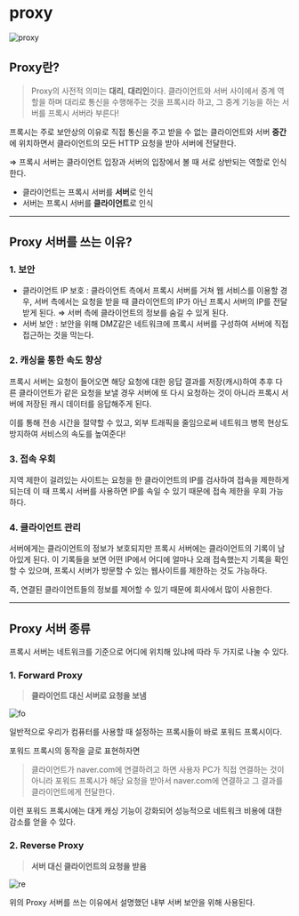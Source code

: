 # proxy

![proxy](https://user-images.githubusercontent.com/87363422/159146224-868fdbb4-c17b-4480-958e-3b27baaff26e.png)

## Proxy란?

> Proxy의 사전적 의미는 **대리**, **대리인**이다.
> 클라이언트와 서버 사이에서 중계 역할을 하며 대리로 통신을 수행해주는 것을 프록시라 하고, 그 중계 기능을 하는 서버를 프록시 서버라 부른다!

프록시는 주로 보안상의 이유로 직접 통신을 주고 받을 수 없는 클라이언트와 서버 **중간**에 위치하면서 클라이언트의 모든 HTTP 요청을 받아 서버에 전달한다.

⇒ 프록시 서버는 클라이언트 입장과 서버의 입장에서 볼 때 서로 상반되는 역할로 인식한다.

- 클라이언트는 프록시 서버를 **서버**로 인식
- 서버는 프록시 서버를 **클라이언트**로 인식

---

## Proxy 서버를 쓰는 이유?

### 1. 보안

- 클라이언트 IP 보호 : 클라이언트 측에서 프록시 서버를 거쳐 웹 서비스를 이용할 경우, 서버 측에서는 요청을 받을 때 클라이언트의 IP가 아닌 프록시 서버의 IP를 전달받게 된다.
  ⇒ 서버 측에 클라이언트의 정보를 숨길 수 있게 된다.
- 서버 보안 : 보안을 위해 DMZ같은 네트워크에 프록시 서버를 구성하여 서버에 직접 접근하는 것을 막는다.

### 2. 캐싱을 통한 속도 향상

프록시 서버는 요청이 들어오면 해당 요청에 대한 응답 결과를 저장(캐시)하여 추후 다른 클라이언트가 같은 요청을 보낼 경우 서버에 또 다시 요청하는 것이 아니라 프록시 서버에 저장된 캐시 데이터를 응답해주게 된다.

이를 통해 전송 시간을 절약할 수 있고, 외부 트래픽을 줄임으로써 네트워크 병목 현상도 방지하여 서비스의 속도를 높여준다!

### 3. 접속 우회

지역 제한이 걸려있는 사이트는 요청을 한 클라이언트의 IP를 검사하여 접속을 제한하게 되는데 이 때 프록시 서버를 사용하면 IP를 속일 수 있기 때문에 접속 제한을 우회 가능하다.

### 4. 클라이언트 관리

서버에게는 클라이언트의 정보가 보호되지만 프록시 서버에는 클라이언트의 기록이 남아있게 된다. 이 기록들을 보면 어떤 IP에서 어디에 얼마나 오래 접속했는지 기록을 확인할 수 있으며, 프록시 서버가 방문할 수 있는 웹사이트를 제한하는 것도 가능하다.

즉, 연결된 클라이언트들의 정보를 제어할 수 있기 때문에 회사에서 많이 사용한다.

---

## Proxy 서버 종류

프록시 서버는 네트워크를 기준으로 어디에 위치해 있냐에 따라 두 가지로 나눌 수 있다.

### 1. Forward Proxy

> **클라이언트 대신 서버로 요청을 보냄**

![fo](https://user-images.githubusercontent.com/87363422/159146222-d9495c8d-2b34-4a6e-a9c8-c19e5fce29bf.png)

일반적으로 우리가 컴퓨터를 사용할 때 설정하는 프록시들이 바로 포워드 프록시이다.

포워드 프록시의 동작을 글로 표현하자면

> 클라이언트가 naver.com에 연결하려고 하면 사용자 PC가 직접 연결하는 것이 아니라 포워드 프록시가 해당 요청을 받아서 naver.com에 연결하고 그 결과를 클라이언트에게 전달한다.

이런 포워드 프록시에는 대게 캐싱 기능이 강화되어 성능적으로 네트워크 비용에 대한 감소를 얻을 수 있다.

### 2. Reverse Proxy

> **서버 대신 클라이언트의 요청을 받음**

![re](https://user-images.githubusercontent.com/87363422/159146225-0d51c9dd-5c99-4b70-91e4-c1aed420f143.png)

위의 Proxy 서버를 쓰는 이유에서 설명했던 내부 서버 보안을 위해 사용된다.
